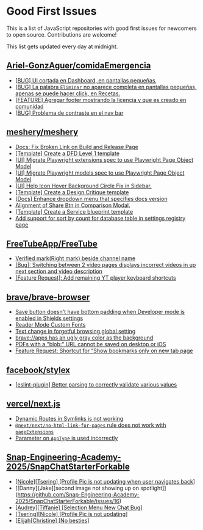 # Good First Issues

This is a list of JavaScript repositories with good first issues for newcomers to open source. Contributions are welcome!

This list gets updated every day at midnight.

## [Ariel-GonzAguer/comidaEmergencia](https://github.com/Ariel-GonzAguer/comidaEmergencia)

- [[BUG] UI cortada en Dashboard, en pantallas pequeñas,](https://github.com/Ariel-GonzAguer/comidaEmergencia/issues/8)
- [[BUG]  La palabra `Eliminar` no aparece completa en pantallas pequeñas, apenas se puede hacer click, en Recetas.](https://github.com/Ariel-GonzAguer/comidaEmergencia/issues/9)
- [[FEATURE] Agregar footer mostrando la licencia y que es creado en comunidad](https://github.com/Ariel-GonzAguer/comidaEmergencia/issues/6)
- [ [BUG] Problema de contraste en el nav bar](https://github.com/Ariel-GonzAguer/comidaEmergencia/issues/7)

## [meshery/meshery](https://github.com/meshery/meshery)

- [Docs: Fix Broken Link on Build and Release Page](https://github.com/meshery/meshery/issues/15326)
- [[Template] Create a DFD Level 1 template](https://github.com/meshery/meshery/issues/12501)
- [[UI] Migrate Playwright extensions spec to use Playwright Page Object Model](https://github.com/meshery/meshery/issues/15373)
- [[UI] Migrate Playwright models spec to use Playwright Page Object Model](https://github.com/meshery/meshery/issues/15372)
- [[UI] Help Icon Hover Background Circle Fix in Sidebar.](https://github.com/meshery/meshery/issues/15202)
- [[Template] Create a Design Critique template](https://github.com/meshery/meshery/issues/12502)
- [[Docs] Enhance dropdown menu that specifies docs version](https://github.com/meshery/meshery/issues/9227)
- [Alignment of Share Btn in Comparison Modal.](https://github.com/meshery/meshery/issues/15173)
- [[Template] Create a Service blueprint template ](https://github.com/meshery/meshery/issues/12497)
- [Add support for sort by count for database table in settings registry page](https://github.com/meshery/meshery/issues/13958)

## [FreeTubeApp/FreeTube](https://github.com/FreeTubeApp/FreeTube)

- [Verified mark(Right mark) beside channel name](https://github.com/FreeTubeApp/FreeTube/issues/944)
- [[Bug]: Switching between 2 video pages displays incorrect videos in up next section and video description](https://github.com/FreeTubeApp/FreeTube/issues/2261)
- [[Feature Request]: Add remaining YT player keyboard shortcuts](https://github.com/FreeTubeApp/FreeTube/issues/2138)

## [brave/brave-browser](https://github.com/brave/brave-browser)

- [Save button doesn't have bottom padding when Developer mode is enabled in Shields settings](https://github.com/brave/brave-browser/issues/47782)
- [Reader Mode Custom Fonts](https://github.com/brave/brave-browser/issues/47598)
- [Text change in forgetful browsing global setting](https://github.com/brave/brave-browser/issues/30163)
- [brave://apps has an ugly gray color as the background](https://github.com/brave/brave-browser/issues/25736)
- [PDFs with a "blob:" URL cannot be saved on desktop or iOS](https://github.com/brave/brave-browser/issues/46348)
- [Feature Request: Shortcut for “Show bookmarks only on new tab page](https://github.com/brave/brave-browser/issues/47000)

## [facebook/stylex](https://github.com/facebook/stylex)

- [[eslint-plugin] Better parsing to correctly validate various values](https://github.com/facebook/stylex/issues/420)

## [vercel/next.js](https://github.com/vercel/next.js)

- [Dynamic Routes in Symlinks is not working](https://github.com/vercel/next.js/issues/16660)
- [`@next/next/no-html-link-for-pages` rule does not work with `pageExtensions`](https://github.com/vercel/next.js/issues/53473)
- [Parameter on `AppType` is used incorrectly](https://github.com/vercel/next.js/issues/42846)

## [Snap-Engineering-Academy-2025/SnapChatStarterForkable](https://github.com/Snap-Engineering-Academy-2025/SnapChatStarterForkable)

- [[Nicole][Tsering] [Profile Pic is not updating when user navigates back]](https://github.com/Snap-Engineering-Academy-2025/SnapChatStarterForkable/issues/17)
- [[Danny]{Jake][second image not showing up on spotlight]](https://github.com/Snap-Engineering-Academy-2025/SnapChatStarterForkable/issues/16)
- [[Audrey][Tiffanie] [Selection Menu New Chat Bug]](https://github.com/Snap-Engineering-Academy-2025/SnapChatStarterForkable/issues/9)
- [[Tsering][Nicole] [Profile Pic is not updating]](https://github.com/Snap-Engineering-Academy-2025/SnapChatStarterForkable/issues/6)
- [[Elijah[Christine] [No besties]](https://github.com/Snap-Engineering-Academy-2025/SnapChatStarterForkable/issues/4)

